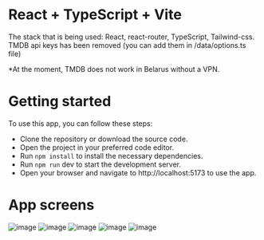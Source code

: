 # React + TypeScript + Vite

The stack that is being used: React, react-router, TypeScript, Tailwind-css.
TMDB api keys has been removed (you can add them in /data/options.ts file)

*At the moment, TMDB does not work in Belarus without a VPN.

# Getting started

To use this app, you can follow these steps:

- Clone the repository or download the source code.
- Open the project in your preferred code editor.
- Run `npm install` to install the necessary dependencies.
- Run `npm run` dev to start the development server.
- Open your browser and navigate to http://localhost:5173 to use the app.

# App screens

![image](https://github.com/user-attachments/assets/ff63bc62-cc9d-48ca-a486-8ff3e71cf384)
![image](https://github.com/user-attachments/assets/6a0f3849-e0ef-41b3-9a89-f52580c2cf55)
![image](https://github.com/user-attachments/assets/d30c7844-2032-46fa-bb12-f7cf186c4ef7)
![image](https://github.com/user-attachments/assets/ce17bc1c-3b54-49c1-a509-d945ce35f658)
![image](https://github.com/user-attachments/assets/4027ce79-7cbb-44b6-8080-283503b0fb4a)







